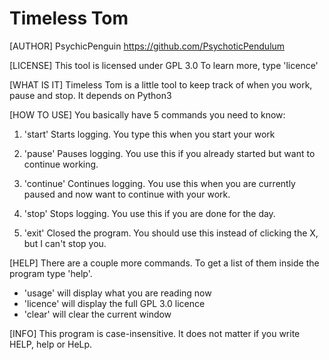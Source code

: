 # Timeless Tom

[AUTHOR]
PsychicPenguin
https://github.com/PsychoticPendulum

[LICENSE]
This tool is licensed under GPL 3.0
To learn more, type 'licence'

[WHAT IS IT]
Timeless Tom is a little tool to keep track of when you work, pause and stop. It depends on Python3

[HOW TO USE]
You basically have 5 commands you need to know:

1. 'start'
Starts logging. You type this when you start your work

2. 'pause'
Pauses logging. You use this if you already started but want to continue working.

3. 'continue'
Continues logging. You use this when you are currently paused and now want to continue with your work.

4. 'stop'
Stops logging. You use this if you are done for the day.

5. 'exit'
Closed the program. You should use this instead of clicking the X, but I can't stop you.

[HELP]
There are a couple more commands. To get a list of them inside the program type 'help'.
- 'usage' will display what you are reading now
- 'licence' will display the full GPL 3.0 licence
- 'clear' will clear the current window

[INFO]
This program is case-insensitive. It does not matter if you write HELP, help or HeLp.

